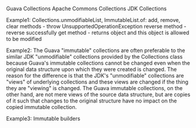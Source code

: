 Guava Collections
Apache Commons Collections
JDK Collections

Example1:
    Collections.unmodifiableList, ImmutableList.of:
        add, remove, clear methods - throw UnsupportedOperationException
        reverse method - reverse successfully
        get method - returns object and this object is allowed to be modified

Example2:
    The Guava "immutable" collections are often preferable to the similar JDK "unmodifiable" collections provided by the Collections class 
    because Guava's immutable collections cannot be changed even when the original data structure upon which they were created is changed. 
    The reason for the difference is that the JDK's "unmodifiable" collections are "views" of underlying collections
    and these views are changed if the thing they are "viewing" is changed.
    The Guava immutable collections, on the other hand, are not mere views of the source data structure, 
    but are copies of it such that changes to the original structure have no impact on the copied immutable collection.
            
Example3:
    Immutable builders              